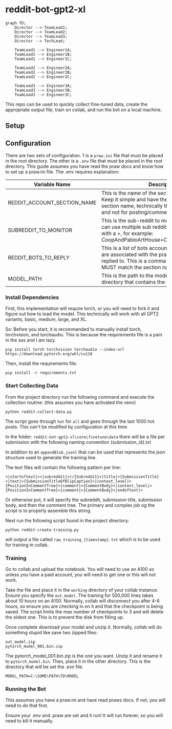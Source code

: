 # reddit-bot-gpt2-xl
```mermaid
graph TD;
    Director --> TeamLead1;
    Director --> TeamLead2;
    Director --> TeamLead3;
    Director --> TechLead;

    TeamLead1 --> Engineer1A;
    TeamLead1 --> Engineer1B;
    TeamLead1 --> Engineer1C;

    TeamLead2 --> Engineer2A;
    TeamLead2 --> Engineer2B;
    TeamLead2 --> Engineer2C;

    TeamLead3 --> Engineer3A;
    TeamLead3 --> Engineer3B;
    TeamLead3 --> Engineer3C;
```
This repo can be used to quickly collect fine-tuned data, create the appropriate output file, train on collab, and run
the bot on a local machine.

## Setup

## Configuration

There are two sets of configuration. 1 is a `praw.ini` file that must be placed in the root directory. The other is a
`.env` file that must be placed in the root directory. This guide assumes you have read the praw docs and know how to
set up a praw.ini file. The .env requires explanation:

| Variable Name               | Description                                                                                                                                                                                                |
|-----------------------------|------------------------------------------------------------------------------------------------------------------------------------------------------------------------------------------------------------|
| REDDIT_ACCOUNT_SECTION_NAME | This is the name of the section in the praw.ini file. Keep it simple and have the bot name match the section name, technically this is used for polling and not for posting/commenting                     |
| SUBREDDIT_TO_MONITOR        | This is the sub-reddit to monitor for comments you can use multiple sub reddits by separating them with a +, for example: CoopAndPabloArtHouse+CoopAndPabloPlayhouse                                       |
| REDDIT_BOTS_TO_REPLY        | This is a list of bots accounts (reddit accounts that are associated with the praw.ini file) that will be replied to. This is a comma separated list and MUST match the section name in the praw.ini file. |
| MODEL_PATH                  | This is the path to the model. This is the path to the directory that contains the `pytorch_model.bin` file.                                                                                               |


### Install Dependencies

First, this implementation will require torch, or you will need to fork it and figure out how to load the model. This
technically will work with all GPT2 variants, basic, medium, large, and XL.

So: Before you start, it is recommended to manually install torch, torchvision, and torchaudio. This is because the
requirements file is a pain in the ass and I am lazy.

```
pip install torch torchvision torchaudio --index-url https://download.pytorch.org/whl/cu118
```

Then, install the requirements file:

```
pip install -r requirements.txt
```

### Start Collecting Data

From the project directory run the following command and execute the collection routine: (this assumes you have
activated the venv)

```
python reddit-collect-data.py
```

The script goes through `hot` for `all` and goes through the last 1000 hot posts. This can't be modified by
configuration at this time.

In the folder:
`reddit-bot-gpt2-xl\core\finetune\data` there will be a file per submission with the following naming convention
{submission_id}.txt

In addition to an `appendBlob.jsonl` that can be used that represents the json structure used to generate the training
line.

The text files will contain the following pattern per line:

```text
<|startoftext|><|subreddit|>r/{Subreddit}<|title|>{SubmissionTitle}<|text|>{SubmissionTitleOfBlipCaption}<|context_level|>{PositionInCommentTree}<|comment|>{CommentBody}<|context_level|>{PositionInCommentTree}<|comment|>{CommentBody}<|endoftext|>
```

Or otherwise put, it will specify the subreddit, submission title, submission body, and then the comment tree. The
primary and complex job og the script is to properly assemble this string.

Next run the following script found in the project directory:

```
python reddit-create-training.py
```

will output a file called `raw_training_{timestamp}.txt` which is to be used for training in collab.

### Training

Go to collab and upload the notebook. You will need to use an A100 so unless you have a paid account, you will need to
get one or this will not work.

Take the file and place it in the `working` directory of your collab instance. Ensure you specify the `out_model`. The
training for 500,000 lines takes about 10 hours on an A100. Normally, collab will disconnect you after 4-6 hours, so
ensure you are checking in on it and that the checkpoint is being saved. The script limits the max number of checkpoints
to 3 and will delete the oldest one. This is to prevent the disk from filling up.

Once complete download your model and unzip it. Normally, collab will do something stupid like save two zipped files:

```text
out_model.zip
pytorch_model_001.bin.zip
```

The pytorch_model_001.bin.zip is the one you want. Unzip it and rename it to `pytorch_model.bin`. Then, place it in the
other directory. This is the directory that will be set the .evn file.

```text
MODEL_PATH=C:\SOME\PATH\TO\MODEL
```

### Running the Bot

This assumes you have a praw.ini and have read praws docs. If not, you will need to do that first.

Ensure your .env and .praw are set and it run! It will run forever, so you will need to kill it manually.
